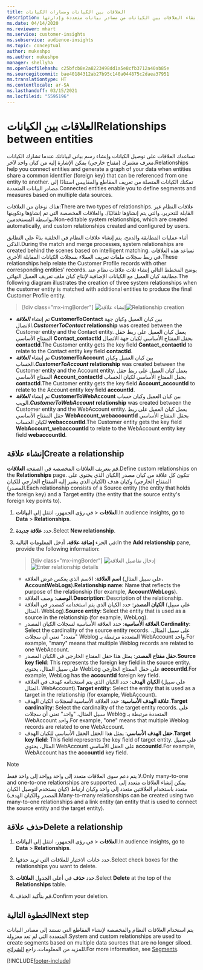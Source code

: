 ```yaml
---
title: العلاقات بين الكيانات ومسارات الكيانات
description: إنشاء العلاقات بين الكيانات من مصادر بيانات متعددة وإدارتها.
ms.date: 04/14/2020
ms.reviewer: mhart
ms.service: customer-insights
ms.subservice: audience-insights
ms.topic: conceptual
author: mukeshpo
ms.author: mukeshpo
manager: shellyha
ms.openlocfilehash: c25bfcb8e2a8223498dd1a5e8cfb3712a40ab85e
ms.sourcegitcommit: bae40184312ab27b95c140a044875c2daea37951
ms.translationtype: HT
ms.contentlocale: ar-SA
ms.lasthandoff: 03/15/2021
ms.locfileid: "5595196"
---
```

# <a name="relationships-between-entities"></a><span data-ttu-id="307d6-103">العلاقات بين الكيانات</span><span class="sxs-lookup"><span data-stu-id="307d6-103">Relationships between entities</span></span>

<span data-ttu-id="307d6-104">تساعدك العلاقات على توصيل الكيانات وإنشاء رسم بياني لبياناتك عندما تشارك الكيانات معرف مشترك (مفتاح خارجي) يمكن الإشارة إليه من كيان واحد لآخر.</span><span class="sxs-lookup"><span data-stu-id="307d6-104">Relationships help you connect entities and generate a graph of your data when entities share a common identifier (foreign key) that can be referenced from one entity to another.</span></span> <span data-ttu-id="307d6-105">تمكنك الكيانات المتصلة من تعريف المقاطع والمقاييس استنادًا إلى مصادر البيانات المتعددة.</span><span class="sxs-lookup"><span data-stu-id="307d6-105">Connected entities enable you to define segments and measures based on multiple data sources.</span></span>

<span data-ttu-id="307d6-106">هناك نوعان من العلاقات:</span><span class="sxs-lookup"><span data-stu-id="307d6-106">There are two types of relationships.</span></span> <span data-ttu-id="307d6-107">علاقات النظام غير القابلة للتحرير، والتي يتم إنشاؤها تلقائيًا/، والعلاقات المخصصة التي تم إنشاؤها وتكوينها بواسطة المستخدمين.</span><span class="sxs-lookup"><span data-stu-id="307d6-107">Non-editable system relationships, which are created automatically, and custom relationships created and configured by users.</span></span>

<span data-ttu-id="307d6-108">أثناء عمليات المطابقة والدمج، يتم إنشاء علاقات النظام في الخلفية بناءً على التطابق الذكي.</span><span class="sxs-lookup"><span data-stu-id="307d6-108">During the match and merge processes, system relationships are created behind the scenes based on intelligent matching.</span></span> <span data-ttu-id="307d6-109">تساعد هذه العلاقات في ربط سجلات ملفات تعريف العملاء بسجلات الكيانات المقابلة الأخرى.</span><span class="sxs-lookup"><span data-stu-id="307d6-109">These relationships help relate the Customer Profile records with other corresponding entities' records.</span></span> <span data-ttu-id="307d6-110">يوضح المخطط التالي إنشاء ثلاث علاقات نظام عند مطابقة كيان العميل مع الكيانات الإضافية لإنتاج كيان ملف تعريف العميل النهائي.</span><span class="sxs-lookup"><span data-stu-id="307d6-110">The following diagram illustrates the creation of three system relationships when the customer entity is matched with additional entities to produce the final Customer Profile entity.</span></span>

> [!div class="mx-imgBorder"]
> <span data-ttu-id="307d6-111">![إنشاء علاقة](media/relationships-entities-merge.png "إنشاء علاقة")</span><span class="sxs-lookup"><span data-stu-id="307d6-111">![Relationship creation](media/relationships-entities-merge.png "Relationship creation")</span></span>

- <span data-ttu-id="307d6-112">تم إنشاء ***العلاقة* CustomerToContact** بين كيان العميل وكيان جهة الاتصال.</span><span class="sxs-lookup"><span data-stu-id="307d6-112">***CustomerToContact* relationship** was created between the Customer entity and the Contact entity.</span></span> <span data-ttu-id="307d6-113">يعمل كيان العميل على ربط حقل المفتاح الأساسي **Contact_contactId** بحقل المفتاح الأساسي لكيان جهة الاتصال **contactId**.</span><span class="sxs-lookup"><span data-stu-id="307d6-113">The Customer entity gets the key field **Contact_contactId** to relate to the Contact entity key field **contactId**.</span></span>
- <span data-ttu-id="307d6-114">تم إنشاء ***العلاقة* CustomerToAccount** بين كيان العميل وكيان الحساب.</span><span class="sxs-lookup"><span data-stu-id="307d6-114">***CustomerToAccount* relationship** was created between the Customer entity and the Account entity.</span></span> <span data-ttu-id="307d6-115">يعمل كيان العميل على ربط حقل المفتاح الأساسي **Account_contactId** بحقل المفتاح الأساسي لكيان الحساب **contactId**.</span><span class="sxs-lookup"><span data-stu-id="307d6-115">The Customer entity gets the key field **Account_accountId** to relate to the Account entity key field **accountId**.</span></span>
- <span data-ttu-id="307d6-116">تم إنشاء ***العلاقة* CustomerToWebAccount** بين كيان العميل وكيان حساب الويب.</span><span class="sxs-lookup"><span data-stu-id="307d6-116">***CustomerToWebAccount* relationship** was created between the Customer entity and the WebAccount entity.</span></span> <span data-ttu-id="307d6-117">يعمل كيان العميل على ربط حقل المفتاح الأساسي **WebAccount_webaccountId** بحقل المفتاح الأساسي لكيان الحساب **webaccountId**.</span><span class="sxs-lookup"><span data-stu-id="307d6-117">The Customer entity gets the key field **WebAccount_webaccountId** to relate to the WebAccount entity key field **webaccountId**.</span></span>

## <a name="create-a-relationship"></a><span data-ttu-id="307d6-118">إنشاء علاقة</span><span class="sxs-lookup"><span data-stu-id="307d6-118">Create a relationship</span></span>

<span data-ttu-id="307d6-119">قم بتعريف العلاقات المخصصة في الصفحة **العلاقات**.</span><span class="sxs-lookup"><span data-stu-id="307d6-119">Define custom relationships on the **Relationships** page.</span></span> <span data-ttu-id="307d6-120">تتكون كل علاقة من كيان مصدر (الكيان الذي يحتوي على المفتاح الخارجي) وكيان هدف (الكيان الذي يشير إليه المفتاح الخارجي للكيان المصدر).</span><span class="sxs-lookup"><span data-stu-id="307d6-120">Each relationship consists of a Source entity (the entity that holds the foreign key) and a Target entity (the entity that the source entity's foreign key points to).</span></span>

1. <span data-ttu-id="307d6-121">في رؤى الجمهور، انتقل إلى **البيانات‏‎** > **العلاقات**.</span><span class="sxs-lookup"><span data-stu-id="307d6-121">In audience insights, go to **Data** > **Relationships**.</span></span>

2. <span data-ttu-id="307d6-122">حدد **علاقة جديدة**.</span><span class="sxs-lookup"><span data-stu-id="307d6-122">Select **New relationship**.</span></span>

3. <span data-ttu-id="307d6-123">في الجزء **إضافة علاقة**، أدخل المعلومات التالية:</span><span class="sxs-lookup"><span data-stu-id="307d6-123">In the **Add relationship** pane, provide the following information:</span></span>

   > [!div class="mx-imgBorder"]
   > <span data-ttu-id="307d6-124">![إدخال تفاصيل العلاقة](media/relationships-add.png "إدخال تفاصيل العلاقة")</span><span class="sxs-lookup"><span data-stu-id="307d6-124">![Enter relationship details](media/relationships-add.png "Enter relationship details")</span></span>

   - <span data-ttu-id="307d6-125">**اسم العلاقة**: الاسم الذي يعكس غرض العلاقة (على سبيل المثال، **AccountWebLogs**).</span><span class="sxs-lookup"><span data-stu-id="307d6-125">**Relationship name**: Name that reflects the purpose of the relationship (for example, **AccountWebLogs**).</span></span>
   - <span data-ttu-id="307d6-126">**الوصف**: وصف العلاقة.</span><span class="sxs-lookup"><span data-stu-id="307d6-126">**Description**: Description of the relationship.</span></span>
   - <span data-ttu-id="307d6-127">**الكيان المصدر**: حدد الكيان الذي يتم استخدامه كمصدر في العلاقة (على سبيل المثال، WebLog).</span><span class="sxs-lookup"><span data-stu-id="307d6-127">**Source entity**: Select the entity that is used as a source in the relationship (for example, WebLog).</span></span>
   - <span data-ttu-id="307d6-128">**العلاقة الأساسية**: حدد العلاقة الأساسية لسجلات الكيان المصدر.</span><span class="sxs-lookup"><span data-stu-id="307d6-128">**Cardinality**: Select the cardinality of the source entity records.</span></span> <span data-ttu-id="307d6-129">على سبيل المثال، "متعدد" تعني أن سجلات Weblog المتعددة مرتبطة بـ WebAccount واحد.</span><span class="sxs-lookup"><span data-stu-id="307d6-129">For example, "many" means that multiple Weblog records are related to one WebAccount.</span></span>
   - <span data-ttu-id="307d6-130">**حقل مفتاح المصدر**: يمثل هذا حقل المفتاح الخارجي في الكيان المصدر.</span><span class="sxs-lookup"><span data-stu-id="307d6-130">**Source key field**: This represents the foreign key field in the source entity.</span></span> <span data-ttu-id="307d6-131">على سبيل المثال، يحتوي WebLog على حقل المفتاح الخارجي **accountId**.</span><span class="sxs-lookup"><span data-stu-id="307d6-131">For example, WebLog has the **accountId** foreign key field.</span></span>
   - <span data-ttu-id="307d6-132">**الكيان الهدف**: حدد الكيان الذي يتم استخدامه كهدف في العلاقة (على سبيل المثال، WebAccount).</span><span class="sxs-lookup"><span data-stu-id="307d6-132">**Target entity**: Select the entity that is used as a target in the relationship (for example, WebAccount).</span></span>
   - <span data-ttu-id="307d6-133">**علاقة الهدف الأساسية**: حدد العلاقة الأساسية لسجلات الكيان الهدف.</span><span class="sxs-lookup"><span data-stu-id="307d6-133">**Target cardinality**: Select the cardinality of the target entity records.</span></span> <span data-ttu-id="307d6-134">على سبيل المثال، "واحد" تعني أن سجلات Weblog المتعددة مرتبطة بـ WebAccount واحد.</span><span class="sxs-lookup"><span data-stu-id="307d6-134">For example, "one" means that multiple Weblog records are related to one WebAccount.</span></span>
   - <span data-ttu-id="307d6-135">**حقل الهدف الأساسي**: يمثل هذا الحقل الحقل الأساسي للكيان الهدف.</span><span class="sxs-lookup"><span data-stu-id="307d6-135">**Target key field**: This field represents the key field of target entity.</span></span> <span data-ttu-id="307d6-136">على سبيل المثال، يحتوي WebAccount على الحقل الأساسي **accountId**.</span><span class="sxs-lookup"><span data-stu-id="307d6-136">For example, WebAccount has the **accountId** key field.</span></span>

> [!NOTE]
> <span data-ttu-id="307d6-137">لا يتم دعم سوى العلاقات متعدد إلى واحد وواحد إلى واحد فقط.</span><span class="sxs-lookup"><span data-stu-id="307d6-137">Only many-to-one and one-to-one relationships are supported.</span></span> <span data-ttu-id="307d6-138">يمكن إنشاء العلاقات متعدد إلى متعدد باستخدام العلاقتين متعدد إلى واحد وكيان ارتباط (كيان يستخدم لتوصيل الكيان المصدر والكيان الهدف).</span><span class="sxs-lookup"><span data-stu-id="307d6-138">Many-to-many relationships can be created using two many-to-one relationships and a link entity (an entity that is used to connect the source entity and the target entity).</span></span>

## <a name="delete-a-relationship"></a><span data-ttu-id="307d6-139">حذف علاقة</span><span class="sxs-lookup"><span data-stu-id="307d6-139">Delete a relationship</span></span>

1. <span data-ttu-id="307d6-140">في رؤى الجمهور، انتقل إلى **البيانات‏‎** > **العلاقات**.</span><span class="sxs-lookup"><span data-stu-id="307d6-140">In audience insights, go to **Data** > **Relationships**.</span></span>

2. <span data-ttu-id="307d6-141">حدد خانات الاختيار للعلاقات التي تريد حذفها.</span><span class="sxs-lookup"><span data-stu-id="307d6-141">Select check boxes for the relationships you want to delete.</span></span>

3. <span data-ttu-id="307d6-142">حدد **حذف** في أعلى الجدول **العلاقات**.</span><span class="sxs-lookup"><span data-stu-id="307d6-142">Select **Delete** at the top of the **Relationships** table.</span></span>

4. <span data-ttu-id="307d6-143">قم بتأكيد الحذف.</span><span class="sxs-lookup"><span data-stu-id="307d6-143">Confirm your deletion.</span></span>

## <a name="next-step"></a><span data-ttu-id="307d6-144">الخطوة التالية</span><span class="sxs-lookup"><span data-stu-id="307d6-144">Next step</span></span>

<span data-ttu-id="307d6-145">يتم استخدام العلاقات النظام والمخصصة لإنشاء المقاطع التي تستند إلى مصادر البيانات المتعددة التي لم تعد معزولة.</span><span class="sxs-lookup"><span data-stu-id="307d6-145">System and custom relationships are used to create segments based on multiple data sources that are no longer siloed.</span></span> <span data-ttu-id="307d6-146">للمزيد من المعلومات، راجع [الشرائح](segments.md).</span><span class="sxs-lookup"><span data-stu-id="307d6-146">For more information, see [Segments](segments.md).</span></span>


[!INCLUDE[footer-include](../includes/footer-banner.md)]